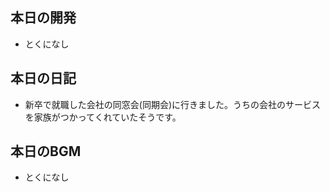 ## 本日の開発
- とくになし

## 本日の日記
- 新卒で就職した会社の同窓会(同期会)に行きました。うちの会社のサービスを家族がつかってくれていたそうです。

## 本日のBGM
- とくになし